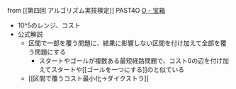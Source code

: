 
from [[第四回 アルゴリズム実技検定]]
PAST4O
[O - 宝箱](https://atcoder.jp/contests/past202010-open/tasks/past202010_o)
- 10^5のレンジ、コスト
- 公式解説
    - 区間で一部を覆う問題に、結果に影響しない区間を付け加えて全部を覆う問題にする
        - スタートやゴールが複数ある最短経路問題で、コスト0の辺を付け加えてスタートや[[ゴールを一つにする]]のと似ている
    - [[区間で覆うコスト最小化→ダイクストラ]]
